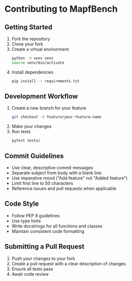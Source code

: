 # Contributing to MapfBench

## Getting Started
1. Fork the repository
2. Clone your fork
3. Create a virtual environment
   ```bash
   python -m venv venv
   source venv/bin/activate
   ```
4. Install dependencies
   ```bash
   pip install -r requirements.txt
   ```

## Development Workflow
1. Create a new branch for your feature
   ```bash
   git checkout -b feature/your-feature-name
   ```
2. Make your changes
3. Run tests
   ```bash
   pytest tests/
   ```

## Commit Guidelines
- Use clear, descriptive commit messages
- Separate subject from body with a blank line
- Use imperative mood ("Add feature" not "Added feature")
- Limit first line to 50 characters
- Reference issues and pull requests when applicable

## Code Style
- Follow PEP 8 guidelines
- Use type hints
- Write docstrings for all functions and classes
- Maintain consistent code formatting

## Submitting a Pull Request
1. Push your changes to your fork
2. Create a pull request with a clear description of changes
3. Ensure all tests pass
4. Await code review
